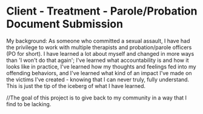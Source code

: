 # Client - Treatment - Parole/Probation Document Submission

My background: As someone who committed a sexual assault, I have had the privilege to work with multiple therapists and probation/parole 
officers (PO for short). I have learned a lot about myself and changed in more ways than 'I won't do that again'; I've learned what
accountability is and how it looks like in practice, I've learned how my thoughts and feelings fed into my offending behaviors, and I've
learned what kind of an impact I've made on the victims I've created - knowing that I can never truly, fully understand. This is just the
tip of the iceberg of what I have learned.

//The goal of this project is to give back to my community in a way that I find to be lacking. 
